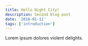 ```yaml
---
title: Hello Night City!
description: Second blog post
date: '2018-01-11'
tags: ['introduction']
---
```


Lorem ipsum dolores violent delights.
